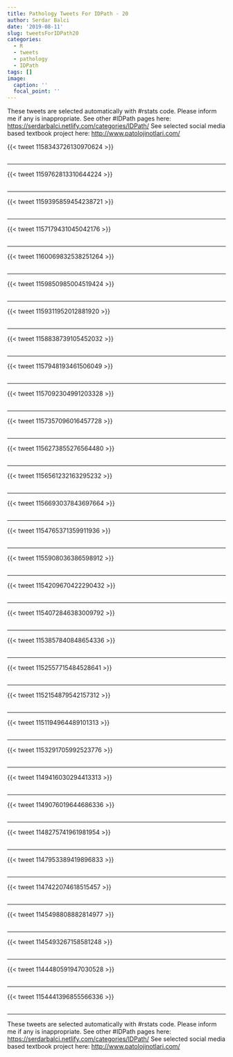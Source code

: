 ```yaml
---
title: Pathology Tweets For IDPath - 20
author: Serdar Balci
date: '2019-08-11'
slug: tweetsForIDPath20
categories:
  - R
  - tweets
  - pathology
  - IDPath
tags: []
image:
  caption: ''
  focal_point: ''
---
```



These tweets are selected automatically with #rstats code. Please inform me if any is inappropriate.
See other #IDPath pages here: https://serdarbalci.netlify.com/categories/IDPath/ 
See selected social media based textbook project here: http://www.patolojinotlari.com/

{{< tweet 1158343726130970624 >}}
<br>
<br>
<hr>
{{< tweet 1159762813310644224 >}}
<br>
<br>
<hr>
{{< tweet 1159395859454238721 >}}
<br>
<br>
<hr>
{{< tweet 1157179431045042176 >}}
<br>
<br>
<hr>
{{< tweet 1160069832538251264 >}}
<br>
<br>
<hr>
{{< tweet 1159850985004519424 >}}
<br>
<br>
<hr>
{{< tweet 1159311952012881920 >}}
<br>
<br>
<hr>
{{< tweet 1158838739105452032 >}}
<br>
<br>
<hr>
{{< tweet 1157948193461506049 >}}
<br>
<br>
<hr>
{{< tweet 1157092304991203328 >}}
<br>
<br>
<hr>
{{< tweet 1157357096016457728 >}}
<br>
<br>
<hr>
{{< tweet 1156273855276564480 >}}
<br>
<br>
<hr>
{{< tweet 1156561232163295232 >}}
<br>
<br>
<hr>
{{< tweet 1156693037843697664 >}}
<br>
<br>
<hr>
{{< tweet 1154765371359911936 >}}
<br>
<br>
<hr>
{{< tweet 1155908036386598912 >}}
<br>
<br>
<hr>
{{< tweet 1154209670422290432 >}}
<br>
<br>
<hr>
{{< tweet 1154072846383009792 >}}
<br>
<br>
<hr>
{{< tweet 1153857840848654336 >}}
<br>
<br>
<hr>
{{< tweet 1152557715484528641 >}}
<br>
<br>
<hr>
{{< tweet 1152154879542157312 >}}
<br>
<br>
<hr>
{{< tweet 1151194964489101313 >}}
<br>
<br>
<hr>
{{< tweet 1153291705992523776 >}}
<br>
<br>
<hr>
{{< tweet 1149416030294413313 >}}
<br>
<br>
<hr>
{{< tweet 1149076019644686336 >}}
<br>
<br>
<hr>
{{< tweet 1148275741961981954 >}}
<br>
<br>
<hr>
{{< tweet 1147953389419896833 >}}
<br>
<br>
<hr>
{{< tweet 1147422074618515457 >}}
<br>
<br>
<hr>
{{< tweet 1145498808882814977 >}}
<br>
<br>
<hr>
{{< tweet 1145493267158581248 >}}
<br>
<br>
<hr>
{{< tweet 1144480591947030528 >}}
<br>
<br>
<hr>
{{< tweet 1154441396855566336 >}}
<br>
<br>
<hr>


These tweets are selected automatically with #rstats code. Please inform me if any is inappropriate.
See other #IDPath pages here: https://serdarbalci.netlify.com/categories/IDPath/ 
See selected social media based textbook project here: http://www.patolojinotlari.com/
